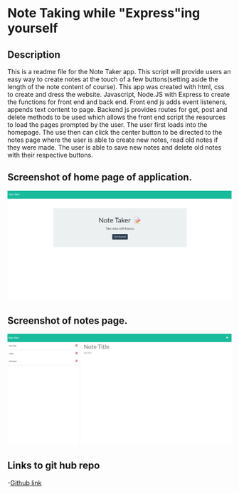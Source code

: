 # Note Taking while "Express"ing yourself


## Description
This is a readme file for the Note Taker app. This script will provide users an easy way to create notes at the touch of a few buttons(setting aside the length of the note content of course). This app was created with html, css to create and dress the website. Javascript, Node.JS with Express to create the functions for front end and back end. Front end js adds event listeners, appends text content to page. Backend js provides routes for get, post and delete methods to be used which allows the front end script the resources to load the pages prompted by the user. The user first loads into the homepage. The use then can click the center button to be directed to the notes page where the user is able to create new notes, read old notes if they were made. The user is able to save new notes and delete old notes with their respective buttons.

## Screenshot of home page of application. 

![Screenshot of created of homepage](./images/note%20taker%20home.jpg)

## Screenshot of notes page.
![Screenshot of note taking page](./images/note%20taker.jpg)

## Links to git hub repo
-[Github link](https://github.com/ArmandoUg/Homework-11)